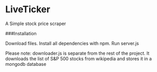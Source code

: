 # LiveTicker

A Simple stock price scraper

###Installation

Download files. Install all dependencies with npm. Run server.js

Please note: downloader.js is separate from the rest of the project. It downloads the list of S&P 500 stocks from wikipedia and stores it in a mongodb database
